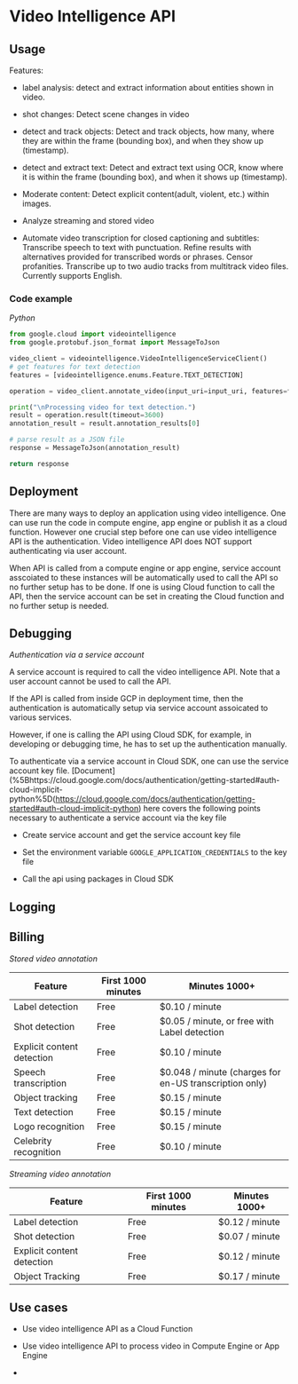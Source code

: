 # Video Intelligence API

## Usage

Features: 

- label analysis: detect and extract information about entities shown in video.

- shot changes: Detect scene changes in video

- detect and track objects: Detect and track objects, how many, where they are within the frame (bounding box), and when they show up (timestamp).

- detect and extract text: Detect and extract text using OCR, know where it is within the frame (bounding box), and when it shows up (timestamp).

- Moderate content: Detect explicit content(adult, violent, etc.) within images.

- Analyze streaming and stored video

- Automate video transcription for closed captioning and subtitles: Transcribe speech to text with punctuation. Refine results with alternatives provided for transcribed words or phrases. Censor profanities. Transcribe up to two audio tracks from multitrack video files. Currently supports English.

### Code example

*Python*

```python
from google.cloud import videointelligence
from google.protobuf.json_format import MessageToJson

video_client = videointelligence.VideoIntelligenceServiceClient()
# get features for text detection
features = [videointelligence.enums.Feature.TEXT_DETECTION]

operation = video_client.annotate_video(input_uri=input_uri, features=features)

print("\nProcessing video for text detection.")
result = operation.result(timeout=3600)
annotation_result = result.annotation_results[0]

# parse result as a JSON file
response = MessageToJson(annotation_result)

return response
```

## Deployment

There are many ways to deploy an application using video intelligence. One can use run the code in compute engine, app engine or publish it as a cloud function. However one crucial step before one can use video intelligence API is the authentication. Video intelligence API does NOT support authenticating via user account. 

When API is called from a compute engine or app engine, service account asscoiated to these instances will be automatically used to call the API so no further setup has to be done. If one is using Cloud function to call the API, then the service account can be set in creating the Cloud function and no further setup is needed.

## Debugging

*Authentication via a service account*

A service account is required to call the video intelligence API. Note that a user account cannot be used to call the API.

If the API is called from inside GCP in deployment time, then the authentication is automatically setup via service account assoicated to various services.

However, if one is calling the API using Cloud SDK, for example, in developing or debugging time, he has to set up the authentication manually.

To authenticate via a service account in Cloud SDK, one can use the service account key file. [Document](%5Bhttps://cloud.google.com/docs/authentication/getting-started#auth-cloud-implicit-python%5D(https://cloud.google.com/docs/authentication/getting-started#auth-cloud-implicit-python) here covers the following points necessary to authenticate a service account via the key file

- Create service account and get the service account key file

- Set the environment variable `GOOGLE_APPLICATION_CREDENTIALS` to the key file

- Call the api using packages in Cloud SDK



## Logging

## Billing

*Stored video annotation*

| Feature                    | First 1000 minutes | Minutes 1000+                                          |
| -------------------------- | ------------------ | ------------------------------------------------------ |
| Label detection            | Free               | $0.10 / minute                                         |
| Shot detection             | Free               | $0.05 / minute, or free with Label detection           |
| Explicit content detection | Free               | $0.10 / minute                                         |
| Speech transcription       | Free               | $0.048 / minute (charges for en-US transcription only) |
| Object tracking            | Free               | $0.15 / minute                                         |
| Text detection             | Free               | $0.15 / minute                                         |
| Logo recognition           | Free               | $0.15 / minute                                         |
| Celebrity recognition      | Free               | $0.10 / minute                                         |

*Streaming video annotation*

| Feature                    | First 1000 minutes | Minutes 1000+  |
| -------------------------- | ------------------ | -------------- |
| Label detection            | Free               | $0.12 / minute |
| Shot detection             | Free               | $0.07 / minute |
| Explicit content detection | Free               | $0.12 / minute |
| Object Tracking            | Free               | $0.17 / minute |

## Use cases

- Use video intelligence API as a Cloud Function

- Use video intelligence API to process video in Compute Engine or App Engine

- 
